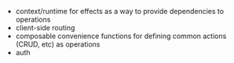 - context/runtime for effects as a way to provide dependencies to operations
- client-side routing
- composable convenience functions for defining common actions (CRUD, etc) as operations
- auth
